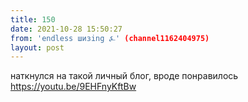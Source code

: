 ```yaml
---
title: 150
date: 2021-10-28 15:50:27
from: 'endless шизing ⍼' (channel1162404975)
layout: post
---
```


наткнулся на такой личный блог, вроде понравилось
<https://youtu.be/9EHFnyKftBw>
